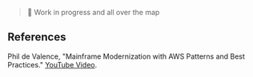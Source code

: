 >
> :construction: Work in progress and all over the map 
>

## References

Phil de Valence, "Mainframe Modernization with AWS Patterns and Best Practices." [YouTube Video](1). 

[1]: https://aws.amazon.com/blogs/enterprise-strategy/yes-you-should-modernize-your-mainframe-with-the-cloud/